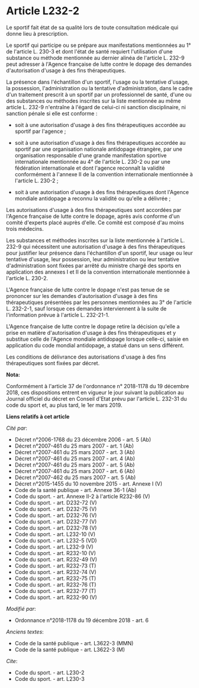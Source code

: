 # Article L232-2

Le sportif fait état de sa qualité lors de toute consultation médicale qui donne lieu à prescription.

Le sportif qui participe ou se prépare aux manifestations mentionnées au 1° de l'article L. 230-3 et dont l'état de santé
requiert l'utilisation d'une substance ou méthode mentionnée au dernier alinéa de l'article L. 232-9 peut adresser à l'Agence
française de lutte contre le dopage des demandes d'autorisation d'usage à des fins thérapeutiques.

La présence dans l'échantillon d'un sportif, l'usage ou la tentative d'usage, la possession, l'administration ou la tentative
d'administration, dans le cadre d'un traitement prescrit à un sportif par un professionnel de santé, d'une ou des substances
ou méthodes inscrites sur la liste mentionnée au même article L. 232-9 n'entraîne à l'égard de celui-ci ni sanction
disciplinaire, ni sanction pénale si elle est conforme :

- soit à une autorisation d'usage à des fins thérapeutiques accordée au sportif par l'agence ;

- soit à une autorisation d'usage à des fins thérapeutiques accordée au sportif par une organisation nationale antidopage
étrangère, par une organisation responsable d'une grande manifestation sportive internationale mentionnée au 4° de l'article
L. 230-2 ou par une fédération internationale et dont l'agence reconnaît la validité conformément à l'annexe II de la
convention internationale mentionnée à l'article L. 230-2 ;

- soit à une autorisation d'usage à des fins thérapeutiques dont l'Agence mondiale antidopage a reconnu la validité ou
qu'elle a délivrée ;

Les autorisations d'usage à des fins thérapeutiques sont accordées par l'Agence française de lutte contre le dopage, après
avis conforme d'un comité d'experts placé auprès d'elle. Ce comité est composé d'au moins trois médecins.

Les substances et méthodes inscrites sur la liste mentionnée à l'article L. 232-9 qui nécessitent une autorisation d'usage à
des fins thérapeutiques pour justifier leur présence dans l'échantillon d'un sportif, leur usage ou leur tentative d'usage,
leur possession, leur administration ou leur tentative d'administration sont fixées par arrêté du ministre chargé des sports
en application des annexes I et II de la convention internationale mentionnée à l'article L. 230-2.

L'Agence française de lutte contre le dopage n'est pas tenue de se prononcer sur les demandes d'autorisation d'usage à des
fins thérapeutiques présentées par les personnes mentionnées au 3° de l'article L. 232-2-1, sauf lorsque ces demandes
interviennent à la suite de l'information prévue à l'article L. 232-21-1.

L'Agence française de lutte contre le dopage retire la décision qu'elle a prise en matière d'autorisation d'usage à des fins
thérapeutiques et y substitue celle de l'Agence mondiale antidopage lorsque celle-ci, saisie en application du code mondial
antidopage, a statué dans un sens différent.

Les conditions de délivrance des autorisations d'usage à des fins thérapeutiques sont fixées par décret.

**Nota:**

Conformément à l'article 37 de l'ordonnance n° 2018-1178 du 19 décembre 2018, ces dispositions entrent en vigueur le jour
suivant la publication au Journal officiel du décret en Conseil d'Etat prévu par l'article L. 232-31 du code du sport et, au
plus tard, le 1er mars 2019.

**Liens relatifs à cet article**

_Cité par_:

  - Décret n°2006-1768 du 23 décembre 2006 - art. 5 (Ab)
  - Décret n°2007-461 du 25 mars 2007 - art. 1 (Ab)
  - Décret n°2007-461 du 25 mars 2007 - art. 3 (Ab)
  - Décret n°2007-461 du 25 mars 2007 - art. 4 (Ab)
  - Décret n°2007-461 du 25 mars 2007 - art. 5 (Ab)
  - Décret n°2007-461 du 25 mars 2007 - art. 6 (Ab)
  - Décret n°2007-462 du 25 mars 2007 - art. 5 (Ab)
  - Décret n°2015-1455 du 10 novembre 2015 - art. Annexe I (V)
  - Code de la santé publique - art. Annexe 36-1 (Ab)
  - Code du sport. - art. Annexe II-2 à l'article R232-86 (V)
  - Code du sport. - art. D232-72 (V)
  - Code du sport. - art. D232-75 (V)
  - Code du sport. - art. D232-76 (V)
  - Code du sport. - art. D232-77 (V)
  - Code du sport. - art. D232-78 (V)
  - Code du sport. - art. L232-10 (V)
  - Code du sport. - art. L232-5 (VD)
  - Code du sport. - art. L232-9 (V)
  - Code du sport. - art. R232-10 (V)
  - Code du sport. - art. R232-49 (V)
  - Code du sport. - art. R232-73 (T)
  - Code du sport. - art. R232-74 (V)
  - Code du sport. - art. R232-75 (T)
  - Code du sport. - art. R232-76 (T)
  - Code du sport. - art. R232-77 (T)
  - Code du sport. - art. R232-90 (V)

_Modifié par_:

  - Ordonnance n°2018-1178 du 19 décembre 2018 - art. 6

_Anciens textes_:

  - Code de la santé publique - art. L3622-3 (MMN)
  - Code de la santé publique - art. L3622-3 (M)

_Cite_:

  - Code du sport. - art. L230-2
  - Code du sport. - art. L230-3
